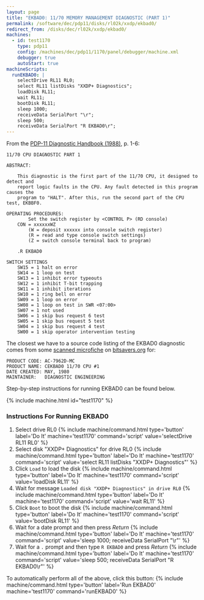 ```yaml
---
layout: page
title: "EKBAD0: 11/70 MEMORY MANAGEMENT DIAGNOSTIC (PART 1)"
permalink: /software/dec/pdp11/disks/rl02k/xxdp/ekbad0/
redirect_from: /disks/dec/rl02k/xxdp/ekbad0/
machines:
  - id: test1170
    type: pdp11
    config: /machines/dec/pdp11/1170/panel/debugger/machine.xml
    debugger: true
    autoStart: true
machineScripts:
  runEKBAD0: |
    selectDrive RL11 RL0;
    select RL11 listDisks "XXDP+ Diagnostics";
    loadDisk RL11;
    wait RL11;
    bootDisk RL11;
    sleep 1000;
    receiveData SerialPort "\r";
    sleep 500;
    receiveData SerialPort "R EKBAD0\r";
---
```


From the [PDP-11 Diagnostic Handbook (1988)](https://1drv.ms/b/s!ArcO_mFRe1Z9gp4d3zhflWyJp07i9g), p. 1-6:

	11/70 CPU DIAGNOSTIC PART 1
	
	ABSTRACT:
	
	    This diagnostic is the first part of the 11/70 CPU, it designed to detect and
	    report logic faults in the CPU. Any fault detected in this program causes the
	    program to "HALT". After this, run the second part of the CPU test, EKBBF0.
	
	OPERATING PROCEDURES:
	        Set the switch register by <CONTROL P> (RD console)
	    CON = xxxxxxWZ
	        (W = deposit xxxxxx into console switch register)
	        (R = read and type console switch settings)
	        (Z = switch console terminal back to program)
	
	    .R EKBAD0
	
	SWITCH SETTINGS
	    SW15 = 1 halt on error
	    SW14 = 1 loop on test
	    SW13 = 1 inhibit error typeouts
	    SW12 = 1 inhibit T-bit trapping
	    SW11 = 1 inhibit iterations
	    SW10 = 1 ring bell on error
	    SW09 = 1 loop on error
	    SW08 = 1 loop on test in SWR <07:00>
	    SW07 = 1 not used
	    SW06 = 1 skip bus request 6 test
	    SW05 = 1 skip bus request 5 test
	    SW04 = 1 skip bus request 4 test
	    SW00 = 1 skip operator intervention testing

The closest we have to a source code listing of the EKBAD0 diagnostic comes from some
[scanned microfiche](https://1drv.ms/b/s!ArcO_mFRe1Z9gp46rtFNcs5qr4fnXw)
on [bitsavers.org](http://bitsavers.trailing-edge.com/pdf/dec/pdp11/microfiche/ftp.j-hoppe.de/bw/gh/) for:

	PRODUCT CODE: AC-7962D-MC
	PRODUCT NAME: CEKBAD0 11/70 CPU #1
	DATE CREATED: MAY, 1980
	MAINTAINER:   DIAGNOSTIC ENGINEERING

Step-by-step instructions for running EKBAD0 can be found below. 

{% include machine.html id="test1170" %}

### Instructions For Running EKBAD0

1. Select drive RL0 {% include machine/command.html type='button' label='Do It' machine='test1170' command='script' value='selectDrive RL11 RL0' %}
2. Select disk "XXDP+ Diagnostics" for drive RL0 {% include machine/command.html type='button' label='Do It' machine='test1170' command='script' value='select RL11 listDisks "XXDP+ Diagnostics"' %}
3. Click `Load` to load the disk {% include machine/command.html type='button' label='Do It' machine='test1170' command='script' value='loadDisk RL11' %}
4. Wait for message `Loaded disk "XXDP+ Diagnostics" in drive RL0` {% include machine/command.html type='button' label='Do It' machine='test1170' command='script' value='wait RL11' %}
5. Click `Boot` to boot the disk {% include machine/command.html type='button' label='Do It' machine='test1170' command='script' value='bootDisk RL11' %}
6. Wait for a date prompt and then press *Return* {% include machine/command.html type='button' label='Do It' machine='test1170' command='script' value='sleep 1000; receiveData SerialPort "\r"' %}
7. Wait for a `.` prompt and then type `R EKBAD0` and press *Return* {% include machine/command.html type='button' label='Do It' machine='test1170' command='script' value='sleep 500; receiveData SerialPort "R EKBAD0\r"' %}

To automatically perform all of the above, click this button: {% include machine/command.html type='button' label='Run EKBAD0' machine='test1170' command='runEKBAD0' %}
